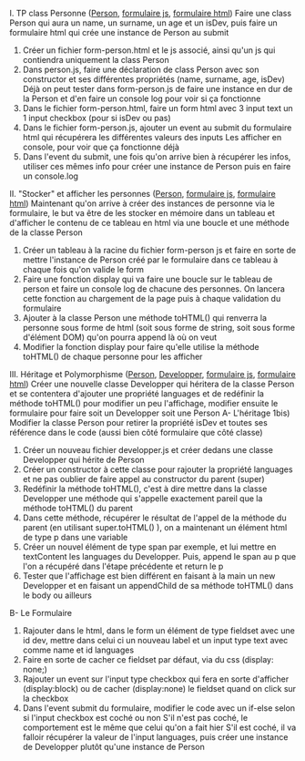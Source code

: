 I. TP class Personne ([Person](www/scripts/person.js), [formulaire js](www/scripts/form-person.js), [formulaire html](www/form-person.html))
Faire une class Person qui aura un name, un surname, un age et un isDev, puis faire un formulaire html qui crée une instance de Person au submit
1) Créer un fichier form-person.html et le js associé, ainsi qu'un js qui contiendra uniquement la class Person
2) Dans person.js, faire une déclaration de class Person avec son constructor et ses différentes propriétés (name, surname, age, isDev)
Déjà on peut tester dans form-person.js de faire une instance en dur de la Person et d'en faire un console log pour voir si ça fonctionne
3) Dans le fichier form-person.html, faire un form html avec 3 input text un 1 input checkbox (pour si isDev ou pas)
4) Dans le fichier form-person.js, ajouter un event au submit du formulaire html qui récupérera les différentes valeurs des inputs
Les afficher en console, pour voir que ça fonctionne déjà
5) Dans l'event du submit, une fois qu'on arrive bien à récupérer les infos, utiliser ces mêmes info pour créer une instance de Person puis en faire un console.log


II. "Stocker" et afficher les personnes ([Person](www/scripts/person.js), [formulaire js](www/scripts/form-person.js), [formulaire html](www/form-person.html))
Maintenant qu'on arrive à créer des instances de personne via le formulaire, le but va être de les stocker en mémoire dans un tableau et d'afficher le contenu de ce tableau en html via une boucle et une méthode de la classe Person
1) Créer un tableau à la racine du fichier form-person js et faire en sorte de mettre l'instance de Person créé par le formulaire dans ce tableau à chaque fois qu'on valide le form
2) Faire une fonction display qui va faire une boucle sur le tableau de person et faire un console log de chacune des personnes. On lancera cette fonction au chargement de la page puis à chaque validation du formulaire
3) Ajouter à la classe Person une méthode toHTML() qui renverra la personne sous forme de html (soit sous forme de string, soit sous forme d'élément DOM) qu'on pourra append là où on veut
4) Modifier la fonction display pour faire qu'elle utilise la méthode toHTML() de chaque personne pour les afficher

III. Héritage et Polymorphisme ([Person](www/scripts/person.js), [Developper](www/scripts/developper.js), [formulaire js](www/scripts/form-person.js), [formulaire html](www/form-person.html))
Créer une nouvelle classe Developper qui héritera de la classe Person et se contentera d'ajouter une propriété languages et de redéfinir la méthode toHTML() pour modifier un peu l'affichage, modifier ensuite le formulaire pour faire soit un Developper soit une Person
A- L'héritage
1bis) Modifier la classe Person pour retirer la propriété isDev et toutes ses référence dans le code (aussi bien côté formulaire que côté classe)
1) Créer un nouveau fichier developper.js et créer dedans une classe Developper qui hérite de Person
2) Créer un constructor à cette classe pour rajouter la propriété languages et ne pas oublier de faire appel au constructor du parent (super)
3) Redéfinir la méthode toHTML(), c'est à dire mettre dans la classe Developper une méthode qui s'appelle exactement pareil que la méthode toHTML() du parent
4) Dans cette méthode, récupérer le résultat de l'appel de la méthode du parent (en utilisant super.toHTML() ), on a maintenant un élément html de type p dans une variable
5) Créer un nouvel élément de type span par exemple, et lui mettre en textContent les languages du Developper. Puis, append le span au p que l'on a récupéré dans l'étape précédente et return le p
6) Tester que l'affichage est bien différent en faisant à la main un new Developper et en faisant un appendChild de sa méthode toHTML() dans le body ou ailleurs

B- Le Formulaire
1) Rajouter dans le html, dans le form un élément de type fieldset avec une id dev, mettre dans celui ci un nouveau label et un input type text avec comme name et id languages
2) Faire en sorte de cacher ce fieldset par défaut, via du css (display: none;)
3) Rajouter un event sur l'input type checkbox qui fera en sorte d'afficher (display:block) ou de cacher (display:none) le fieldset quand on click sur la checkbox
4) Dans l'event submit du formulaire, modifier le code avec un if-else selon si l'input checkbox est coché ou non
S'il n'est pas coché, le comportement est le même que celui qu'on a fait hier
S'il est coché, il va falloir récupérer la valeur de l'input languages, puis créer une instance de Developper plutôt qu'une instance de Person